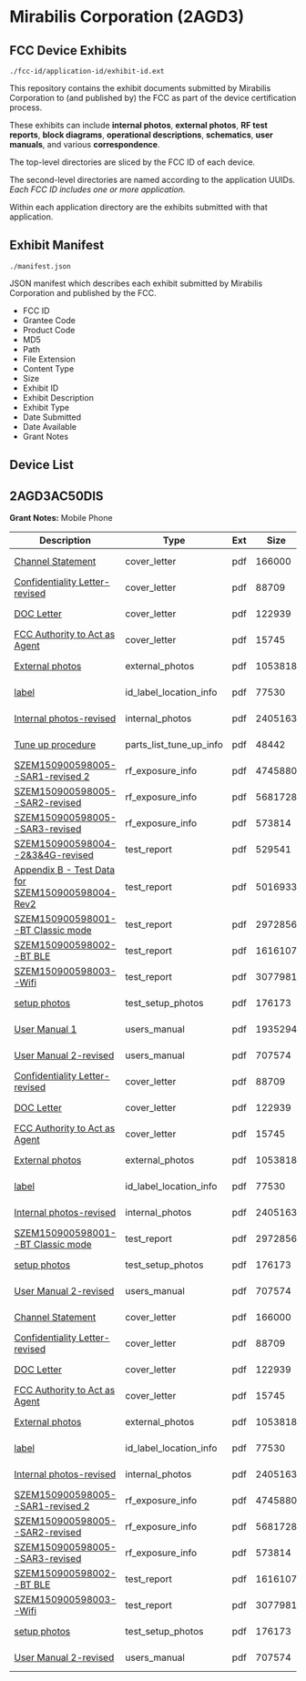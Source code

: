 # Mirabilis Corporation (2AGD3)
## FCC Device Exhibits

```
./fcc-id/application-id/exhibit-id.ext
```

This repository contains the exhibit documents submitted by Mirabilis Corporation to (and published by) the FCC as part of the device certification process.

These exhibits can include **internal photos**, **external photos**, **RF test reports**, **block diagrams**, **operational descriptions**, **schematics**, **user manuals**, and various **correspondence**.

The top-level directories are sliced by the FCC ID of each device.

The second-level directories are named according to the application UUIDs. *Each FCC ID includes one or more application.*

Within each application directory are the exhibits submitted with that application. 

## Exhibit Manifest

```
./manifest.json
```

JSON manifest which describes each exhibit submitted by Mirabilis Corporation and published by the FCC.

- FCC ID
- Grantee Code
- Product Code
- MD5
- Path
- File Extension
- Content Type
- Size
- Exhibit ID
- Exhibit Description
- Exhibit Type
- Date Submitted
- Date Available
- Grant Notes

## Device List
## 2AGD3AC50DIS
**Grant Notes:** Mobile Phone

| Description | Type | Ext | Size | Submitted | Available |
| ----------- | ---- | --- | ---- | --------- | --------- |
| [Channel Statement](2AGD3AC50DIS/2349166c1134a3592d5db0789e5df9d9/2823099.pdf) | cover_letter | pdf | 166000 | 2015-11-26 | 2015-11-27 |
| [Confidentiality Letter-revised](2AGD3AC50DIS/2349166c1134a3592d5db0789e5df9d9/2823092.pdf) | cover_letter | pdf | 88709 | 2015-11-26 | 2015-11-27 |
| [DOC Letter](2AGD3AC50DIS/2349166c1134a3592d5db0789e5df9d9/2823093.pdf) | cover_letter | pdf | 122939 | 2015-11-26 | 2015-11-27 |
| [FCC Authority to Act as Agent](2AGD3AC50DIS/2349166c1134a3592d5db0789e5df9d9/2823094.pdf) | cover_letter | pdf | 15745 | 2015-11-26 | 2015-11-27 |
| [External photos](2AGD3AC50DIS/2349166c1134a3592d5db0789e5df9d9/2823096.pdf) | external_photos | pdf | 1053818 | 2015-11-26 | 2015-11-27 |
| [label](2AGD3AC50DIS/2349166c1134a3592d5db0789e5df9d9/2823098.pdf) | id_label_location_info | pdf | 77530 | 2015-11-26 | 2015-11-27 |
| [Internal photos-revised](2AGD3AC50DIS/2349166c1134a3592d5db0789e5df9d9/2823097.pdf) | internal_photos | pdf | 2405163 | 2015-11-26 | 2015-11-27 |
| [Tune up procedure](2AGD3AC50DIS/2349166c1134a3592d5db0789e5df9d9/2823095.pdf) | parts_list_tune_up_info | pdf | 48442 | 2015-11-26 | 2015-11-27 |
| [SZEM150900598005--SAR1-revised 2](2AGD3AC50DIS/2349166c1134a3592d5db0789e5df9d9/2823151.pdf) | rf_exposure_info | pdf | 4745880 | 2015-11-26 | 2015-11-27 |
| [SZEM150900598005--SAR2-revised](2AGD3AC50DIS/2349166c1134a3592d5db0789e5df9d9/2823153.pdf) | rf_exposure_info | pdf | 5681728 | 2015-11-26 | 2015-11-27 |
| [SZEM150900598005--SAR3-revised](2AGD3AC50DIS/2349166c1134a3592d5db0789e5df9d9/2823160.pdf) | rf_exposure_info | pdf | 573814 | 2015-11-26 | 2015-11-27 |
| [SZEM150900598004--2&3&4G-revised](2AGD3AC50DIS/2349166c1134a3592d5db0789e5df9d9/2823117.pdf) | test_report | pdf | 529541 | 2015-11-26 | 2015-11-27 |
| [Appendix B - Test Data for SZEM150900598004-Rev2](2AGD3AC50DIS/2349166c1134a3592d5db0789e5df9d9/2823164.pdf) | test_report | pdf | 5016933 | 2015-11-26 | 2015-11-27 |
| [SZEM150900598001--BT Classic mode](2AGD3AC50DIS/2349166c1134a3592d5db0789e5df9d9/2823178.pdf) | test_report | pdf | 2972856 | 2015-11-26 | 2015-11-27 |
| [SZEM150900598002--BT BLE](2AGD3AC50DIS/2349166c1134a3592d5db0789e5df9d9/2823177.pdf) | test_report | pdf | 1616107 | 2015-11-26 | 2015-11-27 |
| [SZEM150900598003--Wifi](2AGD3AC50DIS/2349166c1134a3592d5db0789e5df9d9/2823180.pdf) | test_report | pdf | 3077981 | 2015-11-26 | 2015-11-27 |
| [setup photos](2AGD3AC50DIS/2349166c1134a3592d5db0789e5df9d9/2823139.pdf) | test_setup_photos | pdf | 176173 | 2015-11-26 | 2015-11-27 |
| [User Manual 1](2AGD3AC50DIS/2349166c1134a3592d5db0789e5df9d9/2823161.pdf) | users_manual | pdf | 1935294 | 2015-11-26 | 2015-11-27 |
| [User Manual 2-revised](2AGD3AC50DIS/2349166c1134a3592d5db0789e5df9d9/2823162.pdf) | users_manual | pdf | 707574 | 2015-11-26 | 2015-11-27 |
| [Confidentiality Letter-revised](2AGD3AC50DIS/3be2869a0fd2535015717dc69571b55e/2823092.pdf) | cover_letter | pdf | 88709 | 2015-11-26 | 2015-11-27 |
| [DOC Letter](2AGD3AC50DIS/3be2869a0fd2535015717dc69571b55e/2823093.pdf) | cover_letter | pdf | 122939 | 2015-11-26 | 2015-11-27 |
| [FCC Authority to Act as Agent](2AGD3AC50DIS/3be2869a0fd2535015717dc69571b55e/2823094.pdf) | cover_letter | pdf | 15745 | 2015-11-26 | 2015-11-27 |
| [External photos](2AGD3AC50DIS/3be2869a0fd2535015717dc69571b55e/2823096.pdf) | external_photos | pdf | 1053818 | 2015-11-26 | 2015-11-27 |
| [label](2AGD3AC50DIS/3be2869a0fd2535015717dc69571b55e/2823098.pdf) | id_label_location_info | pdf | 77530 | 2015-11-26 | 2015-11-27 |
| [Internal photos-revised](2AGD3AC50DIS/3be2869a0fd2535015717dc69571b55e/2823097.pdf) | internal_photos | pdf | 2405163 | 2015-11-26 | 2015-11-27 |
| [SZEM150900598001--BT Classic mode](2AGD3AC50DIS/3be2869a0fd2535015717dc69571b55e/2823178.pdf) | test_report | pdf | 2972856 | 2015-11-26 | 2015-11-27 |
| [setup photos](2AGD3AC50DIS/3be2869a0fd2535015717dc69571b55e/2823139.pdf) | test_setup_photos | pdf | 176173 | 2015-11-26 | 2015-11-27 |
| [User Manual 2-revised](2AGD3AC50DIS/3be2869a0fd2535015717dc69571b55e/2823162.pdf) | users_manual | pdf | 707574 | 2015-11-26 | 2015-11-27 |
| [Channel Statement](2AGD3AC50DIS/a98621749d16e1669b34029bf7911fb6/2823099.pdf) | cover_letter | pdf | 166000 | 2015-11-26 | 2015-11-27 |
| [Confidentiality Letter-revised](2AGD3AC50DIS/a98621749d16e1669b34029bf7911fb6/2823092.pdf) | cover_letter | pdf | 88709 | 2015-11-26 | 2015-11-27 |
| [DOC Letter](2AGD3AC50DIS/a98621749d16e1669b34029bf7911fb6/2823093.pdf) | cover_letter | pdf | 122939 | 2015-11-26 | 2015-11-27 |
| [FCC Authority to Act as Agent](2AGD3AC50DIS/a98621749d16e1669b34029bf7911fb6/2823094.pdf) | cover_letter | pdf | 15745 | 2015-11-26 | 2015-11-27 |
| [External photos](2AGD3AC50DIS/a98621749d16e1669b34029bf7911fb6/2823096.pdf) | external_photos | pdf | 1053818 | 2015-11-26 | 2015-11-27 |
| [label](2AGD3AC50DIS/a98621749d16e1669b34029bf7911fb6/2823098.pdf) | id_label_location_info | pdf | 77530 | 2015-11-26 | 2015-11-27 |
| [Internal photos-revised](2AGD3AC50DIS/a98621749d16e1669b34029bf7911fb6/2823097.pdf) | internal_photos | pdf | 2405163 | 2015-11-26 | 2015-11-27 |
| [SZEM150900598005--SAR1-revised 2](2AGD3AC50DIS/a98621749d16e1669b34029bf7911fb6/2823151.pdf) | rf_exposure_info | pdf | 4745880 | 2015-11-26 | 2015-11-27 |
| [SZEM150900598005--SAR2-revised](2AGD3AC50DIS/a98621749d16e1669b34029bf7911fb6/2823153.pdf) | rf_exposure_info | pdf | 5681728 | 2015-11-26 | 2015-11-27 |
| [SZEM150900598005--SAR3-revised](2AGD3AC50DIS/a98621749d16e1669b34029bf7911fb6/2823160.pdf) | rf_exposure_info | pdf | 573814 | 2015-11-26 | 2015-11-27 |
| [SZEM150900598002--BT BLE](2AGD3AC50DIS/a98621749d16e1669b34029bf7911fb6/2823177.pdf) | test_report | pdf | 1616107 | 2015-11-26 | 2015-11-27 |
| [SZEM150900598003--Wifi](2AGD3AC50DIS/a98621749d16e1669b34029bf7911fb6/2823180.pdf) | test_report | pdf | 3077981 | 2015-11-26 | 2015-11-27 |
| [setup photos](2AGD3AC50DIS/a98621749d16e1669b34029bf7911fb6/2823139.pdf) | test_setup_photos | pdf | 176173 | 2015-11-26 | 2015-11-27 |
| [User Manual 2-revised](2AGD3AC50DIS/a98621749d16e1669b34029bf7911fb6/2823162.pdf) | users_manual | pdf | 707574 | 2015-11-26 | 2015-11-27 |
